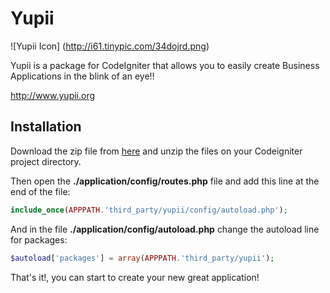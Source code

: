 # Yupii
![Yupii Icon] (http://i61.tinypic.com/34dojrd.png)

Yupii is a package for CodeIgniter that allows you to easily create
Business Applications in the blink of an eye!!

http://www.yupii.org

## Installation

Download the zip file from [here](https://github.com/cgarciagl/Yupii/zipball/master) and unzip the files on your Codeigniter project directory.

Then open the **./application/config/routes.php** file and add this line at the end of the file:

```php
include_once(APPPATH.'third_party/yupii/config/autoload.php');
```
And in the file **./application/config/autoload.php** change the autoload line for packages:

```php
$autoload['packages'] = array(APPPATH.'third_party/yupii');
```

That's it!, you can start to create your new great application!

